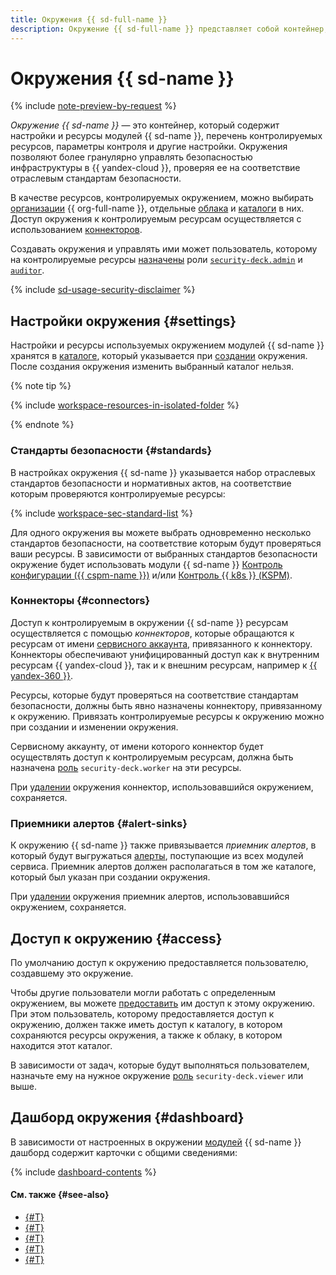```yaml
---
title: Окружения {{ sd-full-name }}
description: Окружение {{ sd-full-name }} представляет собой контейнер, который содержит настройки и ресурсы модулей {{ sd-name }}, перечень контролируемых ресурсов, параметры контроля и другие настройки.
---
```


# Окружения {{ sd-name }}

{% include [note-preview-by-request](../../_includes/note-preview-by-request.md) %}

_Окружение {{ sd-name }}_ — это контейнер, который содержит настройки и ресурсы модулей {{ sd-name }}, перечень контролируемых ресурсов, параметры контроля и другие настройки. Окружения позволяют более гранулярно управлять безопасностью инфраструктуры в {{ yandex-cloud }}, проверяя ее на соответствие отраслевым стандартам безопасности.

В качестве ресурсов, контролируемых окружением, можно выбирать [организации](../../organization/concepts/organization.md) {{ org-full-name }}, отдельные [облака](../../resource-manager/concepts/resources-hierarchy.md#cloud) и [каталоги](../../resource-manager/concepts/resources-hierarchy.md#folder) в них. Доступ окружения к контролируемым ресурсам осуществляется с использованием [коннекторов](#connectors).

Создавать окружения и управлять ими может пользователь, которому на контролируемые ресурсы [назначены](../../iam/operations/roles/grant.md) роли [`security-deck.admin`](../security/index.md#security-deck-admin) и [`auditor`](../../iam/roles-reference.md#auditor).

{% include [sd-usage-security-disclaimer](../../_includes/security-deck/sd-usage-security-disclaimer.md) %}

## Настройки окружения {#settings}

Настройки и ресурсы используемых окружением модулей {{ sd-name }} хранятся в [каталоге](../../resource-manager/concepts/resources-hierarchy.md#folder), который указывается при [создании](../operations/workspaces/create.md) окружения. После создания окружения изменить выбранный каталог нельзя.

{% note tip %}

{% include [workspace-resources-in-isolated-folder](../../_includes/security-deck/workspace-resources-in-isolated-folder.md) %}

{% endnote %}

### Стандарты безопасности {#standards}

В настройках окружения {{ sd-name }} указывается набор отраслевых стандартов безопасности и нормативных актов, на соответствие которым проверяются контролируемые ресурсы:

{% include [workspace-sec-standard-list](../../_includes/security-deck/workspace-sec-standard-list.md) %}

Для одного окружения вы можете выбрать одновременно несколько стандартов безопасности, на соответствие которым будут проверяться ваши ресурсы. В зависимости от выбранных стандартов безопасности окружение будет использовать модули {{ sd-name }} [Контроль конфигурации ({{ cspm-name }})](./cspm.md) и/или [Контроль {{ k8s }} (KSPM)](./kspm.md).

### Коннекторы {#connectors}

Доступ к контролируемым в окружении {{ sd-name }} ресурсам осуществляется с помощью _коннекторов_, которые обращаются к ресурсам от имени [сервисного аккаунта](../../iam/concepts/users/service-accounts.md), привязанного к коннектору. Коннекторы обеспечивают унифицированный доступ как к внутренним ресурсам {{ yandex-cloud }}, так и к внешним ресурсам, например к [{{ yandex-360 }}](https://360.yandex.ru/).

Ресурсы, которые будут проверяться на соответствие стандартам безопасности, должны быть явно назначены коннектору, привязанному к окружению. Привязать контролируемые ресурсы к окружению можно при создании и изменении окружения.

Сервисному аккаунту, от имени которого коннектор будет осуществлять доступ к контролируемым ресурсам, должна быть назначена [роль](../../security-deck/security/index.md#security-deck-worker) `security-deck.worker` на эти ресурсы.

При [удалении](../operations/workspaces/delete.md) окружения коннектор, использовавшийся окружением, сохраняется.

### Приемники алертов {#alert-sinks}

К окружению {{ sd-name }} также привязывается _приемник алертов_, в который будут выгружаться [алерты](./alerts.md), поступающие из всех модулей сервиса. Приемник алертов должен располагаться в том же каталоге, который был указан при создании окружения.

При [удалении](../operations/workspaces/delete.md) окружения приемник алертов, использовавшийся окружением, сохраняется.

## Доступ к окружению {#access}

По умолчанию доступ к окружению предоставляется пользователю, создавшему это окружение. 

Чтобы другие пользователи могли работать с определенным окружением, вы можете [предоставить](../operations/workspaces/manage-access.md) им доступ к этому окружению. При этом пользователь, которому предоставляется доступ к окружению, должен также иметь доступ к каталогу, в котором сохраняются ресурсы окружения, а также к облаку, в котором находится этот каталог.

В зависимости от задач, которые будут выполняться пользователем, назначьте ему на нужное окружение [роль](../security/index.md#security-deckviewer-security-deck-viewer) `security-deck.viewer` или выше.

## Дашборд окружения {#dashboard}

В зависимости от настроенных в окружении [модулей](../quickstart-overview.md#modules) {{ sd-name }} дашборд содержит карточки с общими сведениями:

{% include [dashboard-contents](../../_includes/security-deck/dashboard-contents.md) %}

#### См. также {#see-also}

* [{#T}](../operations/workspaces/create.md)
* [{#T}](../operations/workspaces/view-dashboard.md)
* [{#T}](../operations/workspaces/update.md)
* [{#T}](../operations/workspaces/manage-access.md)
* [{#T}](../operations/workspaces/delete.md)